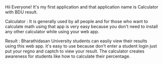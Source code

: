 Hii Everyone!
It's my first application and that application name is Calculator with BDU result.

Calculator :
It is generally used by all people and for those who want to calculate math using that app is very easy because you don't need to install any other calculator while using your web app.

Result :
Bharathidasan University students can easily view their results using this web app. 
it's easy to use because don't enter a student login just put your regno and captch to view your result.
The calculator creates awareness for students like how to calculate their percentage.
